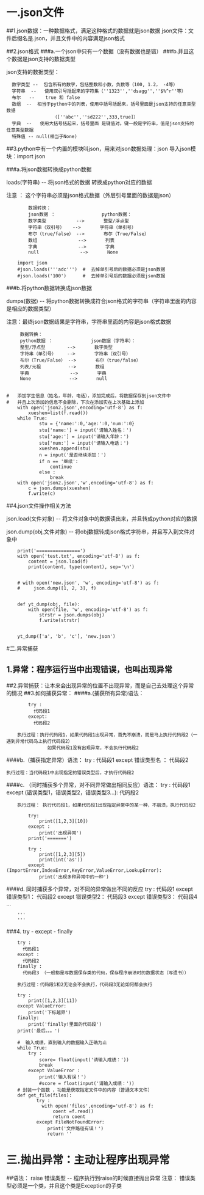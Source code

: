 # 一.json文件
##1.json数据：一种数据格式，满足这种格式的数据就是json数据
    json文件：文件后缀名是.json，并且文件中的内容满足json格式

##2.json格式
###a.一个json中只有一个数据（没有数据也是错）
###b.并且这个数据是json支持的数据类型

 json支持的数据类型：

	  数字类型 --  包含所有的数字，包括整数和小数，负数等（100, 1.2， -4等）
	  字符串  --   使用双引号括起来的字符集（''1323'',''dsagg'',''$%^r''等）
	  布尔   --    true 和 false
	  数组  --  相当于python中的列表，使用中括号括起来，括号里面是json支持的任意类型数据
	                 （[''abc'',''sd222'',333,true]）
	  字典  --   使用大括号括起来，括号里面 是键值对。键一般是字符串，值是json支持的任意类型数据
	  特殊值 -- null(相当于None)
##3.python中有一个内置的模块叫json，用来对json数据处理：json  导入json模块：import json

###a.将json数据转换成python数据

loads(字符串) -- 将json格式的数据 转换成python对应的数据

注意 ： 这个字符串必须是json格式数据（外层引号里面的数据是json）

			数据转换：
			json数据 ：                 python数据：
			数字类型           -->       整型/浮点型
			字符串（双引号）   -->       字符串（单引号）   
			布尔（true/false） -->       布尔（True/False）
			数组               -->       列表
			字典               -->       字典
			null               -->       None

		import json
		#json.loads('''adc''')  #  去掉单引号后的数据必须是json数据
		#json.loads('100')      #  去掉单引号后的数据必须是json数据

###b.将python数据转换成json数据

dumps(数据)  --  将python数据转换成符合json格式的字符串（字符串里面的内容是相应的数据类型）

 注意：最终json数据结果是字符串，字符串里面的内容是json格式数据

		 数据转换：
		 python数据 ：              json数据（字符串）：
		 整型/浮点型        -->       数字类型   
		 字符串（单引号）    -->       字符串（双引号）   
		 布尔（True/False） -->       布尔（true/false）
		 列表/元祖          -->       数组
		 字典               -->       字典
		 None              -->       null

		
	#   添加学生信息（姓名，年龄，电话），添加完成后，将数据保存到json文件中
	#   并且上次添加的信息不会删除，下次在添加实在上次基础上添加
		with open('json2.json',encoding='utf-8') as f:
		    xueshen=list(f.read())
		while True:
		        stu = {'name:':0,'age:':0,'num:':0}
		        stu['name:'] = input('请输入姓名：')
		        stu['age:'] = input('请输入年龄：')
		        stu['num:'] = input('请输入电话：')
		        xueshen.append(stu)
		        n = input('是否继续添加：')
		        if n == '继续':
		            continue
		        else :
		            break
		with open('json2.json','w',encoding='utf-8') as f:
		    c = json.dumps(xueshen)
		    f.write(c)

##4.json文件操作相关方法

json.load(文件对象) --  将文件对象中的数据读出来，并且转成python对应的数据

json.dump(obj,文件对象) -- 将obj数据转成json格式字符串，并且写入到文件对象中

		print('================')
		with open('test.txt', encoding='utf-8') as f:
		    content = json.load(f)
		    print(content, type(content), sep='\n')
		
		
		# with open('new.json', 'w', encoding='utf-8') as f:
		#     json.dump([1, 2, 3], f)
		
		
		def yt_dump(obj, file):
		    with open(file, 'w', encoding='utf-8') as f:
		        strstr = json.dumps(obj)
		        f.write(strstr)
		
		
		yt_dump(['a', 'b', 'c'], 'new.json')
#二.异常捕获
## 1.异常：程序运行当中出现错误，也叫出现异常
##2.异常捕获：让本来会出现异常的位置不出现异常，而是自己去处理这个异常的情况
##3.如何捕获异常：
####a.(捕获所有异常)语法：

			try :
			  代码段1
			except:
			  代码段2
  
		执行过程：执行代码段1，如果代码段1出现异常，首先不崩溃，而是马上执行代码段2（一遇到异常代码马上执行代码段2）
		           如果代码段1没有出现异常，不会执行代码段2
####b.（捕获指定异常）语法：
		try :
		   代码段1
		except 错误类型名 ：
		   代码段2
   
	执行过程：当代码段1中出现指定的错误类型后，才执行代码段2
          
####c. （同时捕获多个异常，对不同异常做出相同反应）语法：
		try :
		  代码段1
		except (错误类型1，错误类型2，错误类型3...):
		  代码段2
		  
		执行过程： 执行代码段1，如果代码段1出现指定异常中的某一种，不崩溃，执行代码段2

			try:
			    print([1,2,3][10])
			except :
			    print('出现异常')
			print('=======')
			
			try :
			    print([1,2,3][5])
			    print(int('as'))
			except (ImportError,IndexError,KeyError,ValueError,LookupError):
			    print('出现多种异常中的一种')

####d. 同时捕获多个异常，对不同的异常做出不同的反应
		try :
		  代码段1
		except 错误类型1：
		   代码段2
		except 错误类型2：
		   代码段3
		except 错误类型3：
		   代码段4
		...
		   
		'''
		'''
###4. try - except - finally

		try :
		  代码段1
		except :
		  代码段2
		finally :
		  代码段3 （一般都是写数据保存类的代码，保存程序崩溃时的数据状态（写遗书））
		  
		执行过程：代码段1和2无论会不会执行，代码段3无论如何都会执行

		try :
		    print([1,2,3][11])
		except ValueError:
		    print('下标越界')
		finally:
		    print('finally!里面的代码段')
		print('最后。。。')

		#  输入成绩，直到输入的数据输入正确为止
		while True:
		    try :
		        score= float(input('请输入成绩：'))
		        break
		    except ValueError :
		        print('输入有误！')
		        #score = float(input('请输入成绩：'))
		# 封装一个函数 ，功能是获取指定文件中的内容（普通文本文件）
		def get_file(files):
		       try :
		         with open('files',encoding='utf-8') as f:
		             coent =f.read()
		             return coent
		       except FileNotFoundError:
		           print('文件路径有误！')
		           return ''

# 三.抛出异常：主动让程序出现异常
##语法：
		raise 错误类型 --  程序执行到raise的时候直接抛出异常
		注意： 错误类型必须是一个类，并且这个类是Exception的子类